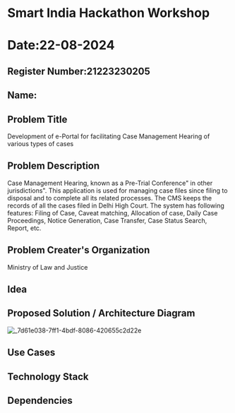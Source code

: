 # Smart India Hackathon Workshop
# Date:22-08-2024
## Register Number:21223230205
## Name:
## Problem Title
Development of e-Portal for facilitating Case Management Hearing of various types of cases
## Problem Description
Case Management Hearing, known as a Pre-Trial Conference" in other jurisdictions". This application is used for managing case files since filing to disposal and to complete all its related processes. The CMS keeps the records of all the cases filed in Delhi High Court. The system has following features: Filing of Case, Caveat matching, Allocation of case, Daily Case Proceedings, Notice Generation, Case Transfer, Case Status Search, Report, etc.
## Problem Creater's Organization
Ministry of Law and Justice

## Idea


## Proposed Solution / Architecture Diagram
![_7d61e038-7ff1-4bdf-8086-420655c2d22e](https://github.com/user-attachments/assets/8a63f3ab-d79c-4cef-ab79-050cb838b64c)


## Use Cases


## Technology Stack


## Dependencies

